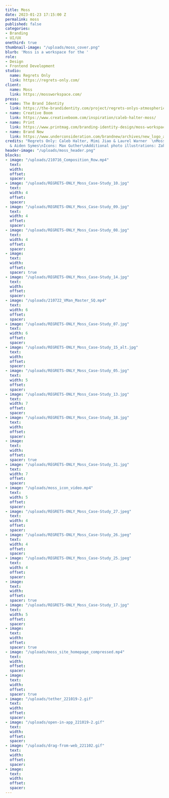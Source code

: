 ```yaml
---
title: Moss
date: 2023-01-23 17:15:00 Z
permalink: moss
published: false
categories:
- Branding
- UI/UX
onethird: true
thumbnail-image: "/uploads/moss_cover.png"
blurb: 'Moss is a workspace for the '
role:
- Design
- Frontend Development
studio:
  name: Regrets Only
  link: https://regrets-only.com/
client:
  name: Moss
  link: https://mossworkspace.com/
press:
- name: The Brand Identity
  link: https://the-brandidentity.com/project/regrets-onlys-atmospheric-identity-system-moss-reflects-infinite-potential-creativity
- name: Creative Boom
  link: https://www.creativeboom.com/inspiration/caleb-halter-moss/
- name: Print
  link: https://www.printmag.com/branding-identity-design/moss-workspace-is-revolutionizing-the-way-creatives-work-and-collaborate/
- name: Brand New
  link: https://www.underconsideration.com/brandnew/archives/new_logo_and_identity_for_moss_by_regretsonly.php
credits: "Regrets Only: Caleb Halter, Mimi Jiao & Laurel Warner  \nMoss: Nick Miller
  & Aiden Symes\nIcons: Max Guther\nAdditional photo illustrations: Zak Jensen"
header-image: "/uploads/moss_header.png"
blocks:
- image: "/uploads/210716_Composition_Row.mp4"
  text: 
  width: 
  offset: 
  spacer: 
- image: "/uploads/REGRETS-ONLY_Moss_Case-Study_10.jpg"
  text: 
  width: 4
  offset: 
  spacer: 
- image: "/uploads/REGRETS-ONLY_Moss_Case-Study_09.jpg"
  text: 
  width: 4
  offset: 
  spacer: 
- image: "/uploads/REGRETS-ONLY_Moss_Case-Study_08.jpg"
  text: 
  width: 4
  offset: 
  spacer: 
- image: 
  text: 
  width: 
  offset: 
  spacer: true
- image: "/uploads/REGRETS-ONLY_Moss_Case-Study_14.jpg"
  text: 
  width: 
  offset: 
  spacer: 
- image: "/uploads/210722_VMan_Master_SQ.mp4"
  text: 
  width: 6
  offset: 
  spacer: 
- image: "/uploads/REGRETS-ONLY_Moss_Case-Study_07.jpg"
  text: 
  width: 6
  offset: 
  spacer: 
- image: "/uploads/REGRETS-ONLY_Moss_Case-Study_15_alt.jpg"
  text: 
  width: 
  offset: 
  spacer: 
- image: "/uploads/REGRETS-ONLY_Moss_Case-Study_05.jpg"
  text: 
  width: 5
  offset: 
  spacer: 
- image: "/uploads/REGRETS-ONLY_Moss_Case-Study_13.jpg"
  text: 
  width: 7
  offset: 
  spacer: 
- image: "/uploads/REGRETS-ONLY_Moss_Case-Study_18.jpg"
  text: 
  width: 
  offset: 
  spacer: 
- image: 
  text: 
  width: 
  offset: 
  spacer: true
- image: "/uploads/REGRETS-ONLY_Moss_Case-Study_31.jpg"
  text: 
  width: 7
  offset: 
  spacer: 
- image: "/uploads/moss_icon_video.mp4"
  text: 
  width: 5
  offset: 
  spacer: 
- image: "/uploads/REGRETS-ONLY_Moss_Case-Study_27.jpeg"
  text: 
  width: 4
  offset: 
  spacer: 
- image: "/uploads/REGRETS-ONLY_Moss_Case-Study_26.jpeg"
  text: 
  width: 4
  offset: 
  spacer: 
- image: "/uploads/REGRETS-ONLY_Moss_Case-Study_25.jpeg"
  text: 
  width: 4
  offset: 
  spacer: 
- image: 
  text: 
  width: 
  offset: 
  spacer: true
- image: "/uploads/REGRETS-ONLY_Moss_Case-Study_17.jpg"
  text: 
  width: 5
  offset: 
  spacer: 
- image: 
  text: 
  width: 
  offset: 
  spacer: true
- image: "/uploads/moss_site_homepage_compressed.mp4"
  text: 
  width: 
  offset: 
  spacer: 
- image: 
  text: 
  width: 
  offset: 
  spacer: true
- image: "/uploads/tether_221019-2.gif"
  text: 
  width: 
  offset: 
  spacer: 
- image: "/uploads/open-in-app_221019-2.gif"
  text: 
  width: 
  offset: 
  spacer: 
- image: "/uploads/drag-from-web_221102.gif"
  text: 
  width: 
  offset: 
  spacer: 
- image: 
  text: 
  width: 
  offset: 
  spacer: 
---
```


